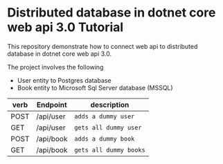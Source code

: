 

# Distributed database in dotnet core web api 3.0 Tutorial

This repository demonstrate how to connect web api to distributed database in dotnet core web api 3.0.

The project involves the following
- User entity to Postgres database
- Book entity to Microsoft Sql Server database (MSSQL)



| verb |Endpoint  | description         
|--|--| -- |
| POST | /api/user  | `adds a dummy user`   |
| GET| /api/user  | `gets all dummy user`   |
| POST | /api/book| `adds a dummy book`   |
| GET| /api/book  | `gets all dummy books`   |

